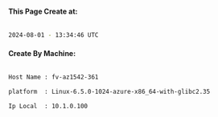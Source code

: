 
   
#### This Page Create at:

```bash

2024-08-01 - 13:34:46 UTC

```

#### Create By Machine:

```bash

Host Name : fv-az1542-361

platform  : Linux-6.5.0-1024-azure-x86_64-with-glibc2.35

Ip Local  : 10.1.0.100

```

